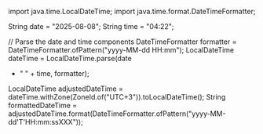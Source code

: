 import java.time.LocalDateTime;
import java.time.format.DateTimeFormatter;

String date = "2025-08-08";
String time = "04:22";

// Parse the date and time components
DateTimeFormatter formatter = DateTimeFormatter.ofPattern("yyyy-MM-dd HH:mm");
LocalDateTime dateTime = LocalDateTime.parse(date   
 + " " + time, formatter);

  LocalDateTime adjustedDateTime = dateTime.withZone(ZoneId.of("UTC+3")).toLocalDateTime();
String formattedDateTime = adjustedDateTime.format(DateTimeFormatter.ofPattern("yyyy-MM-dd'T'HH:mm:ssXXX"));

